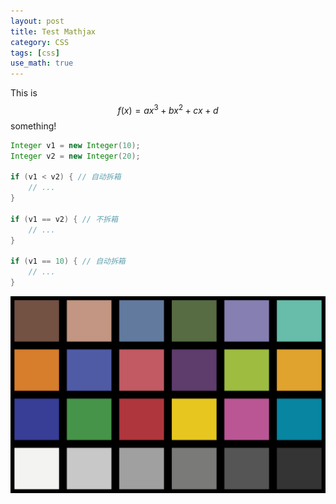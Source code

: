 ```yaml
---
layout: post
title: Test Mathjax
category: CSS
tags: [css]
use_math: true
---
```


This is $$f(x) = a{x^3} + b{x^2} + cx + d$$ something!


```java
Integer v1 = new Integer(10);
Integer v2 = new Integer(20);

if (v1 < v2) { // 自动拆箱
    // ...
}

if (v1 == v2) { // 不拆箱
    // ...
}

if (v1 == 10) { // 自动拆箱
    // ...
}

```
![](/images/unnamed.png)
